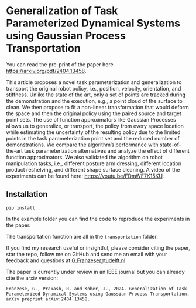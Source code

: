 # Generalization of Task Parameterized Dynamical Systems using Gaussian Process Transportation

You can read the pre-print of the paper here https://arxiv.org/pdf/2404.13458. 

This article proposes a novel task parameterization and generalization to transport the
original robot policy, i.e., position, velocity, orientation, and stiffness. Unlike the state of the art, only a set of points are tracked during the demonstration and the execution, e.g., a point cloud of
the surface to clean. We then propose to fit a non-linear transformation that would deform the space and then the original policy using the paired source and target point sets. The use of function approximators like Gaussian Processes allows us to generalize, or transport, the policy from every space location while estimating the uncertainty of the resulting policy due to the limited points in the task parameterization point set and the reduced number of demonstrations. We compare the algorithm’s performance with state-of-the-art task parameterization alternatives and analyze the effect of different function approximators. We also validated the algorithm on robot manipulation tasks, i.e., different posture arm dressing, different location product reshelving, and different shape surface cleaning. A video of the experiments can be found here: https://youtu.be/FDmWF7K15KU.

## Installation

```
pip install . 
```

In the example folder you can find the code to reproduce the experiments in the paper. 

The transportation function are all in the `transportation` folder.


If you find my research useful or insightful, please consider citing the paper, star the repo, follow me on GitHub and send me an email with your feedback and questions at G.Franzese@tudelft.nl

The paper is currently under review in an IEEE journal but you can already cite the arxiv version:

```
Franzese, G., Prakash, R. and Kober, J., 2024. Generalization of Task Parameterized Dynamical Systems using Gaussian Process Transportation. arXiv preprint arXiv:2404.13458.
```

